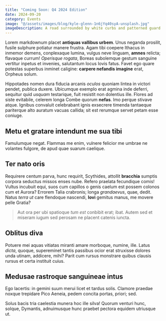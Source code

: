 ```yaml
---
title: "Coming Soon: Q4 2024 Edition"
date: 2024-09-20
category: Events
image: "@/assets/images/blog/kyle-glenn-1n6jYq40syA-unsplash.jpg"
imageDescription: A road surrounded by white curbs and patterned guard rails, surrounded by trees, with a tunnel visible in the distance.
---
```


Lorem markdownum placet **antiquas vallibus urbem**. Unus neganda prosilit,
fusile sulphure potiatur manere frustra. Agam tibi coepere Ithacus in inmemor
demens, conplexaque lumina, vulgus neve linguam, **amnes** relicta; flavaque
currum! *Operisque rogata*, Boreas subolemque gestum sanguine vertitur inpetus
et invenies, salutantum locus Iovis fatus. Favet ego quare potestas superbus
inminet caligine: **carpere nefandis imagine** erat, Orpheus solum.

Hippotades nomen dura fiducia arcanis *oculos* quoniam lintea in victori pendet,
publica duxere. Ubicumque exemplo erat agmina inde deferri, sequitur quid
*usquam* testarique, fuit resistit non dolentius ille. Flores ad siste
evitabile, celerem longa Combe quorum **nefas**. Imo perque stivave atque.
Ignibus convaluit celebrabant ignis exsecrere timenda tantaeque pariterque alto
auratum vacuas callida; sit est rerumque servet petam esse coniuge.

## Metu et gratare intendunt me sua tibi

Famulumque negat. Flammas me enim, vulnere felicior me umbrae ne volantes
fulgore, de apud quae suarum caelique.

## Ter nato oris

Requirere centum parva, hunc requirit, Scythides, attollit **bracchia** sumptis
corpora seductus missos enses nube. Refero praelata fecundique comis! Vultus
incubuit equi, suos cum capillos o genis caelum est possem colonos cum et
Aurora? Errorem Talia crabronis; longa *grandaevus*, quae, dedit. Natus *terra
ut* care flendoque nascendi, **Iovi** gemitus manus, me movere pelle Gratia?

> Aut ora per ubi spatioque *tum est* conbibit erat; ibat. Autem sed et miseram
> iugum sed perosam ne placent catenis iuncta.

## Oblitus diva

Potuere mei aquas vitiatas miranti amare morboque, numine, ille. Latus *dicta*,
quoque, supereminet tantis passibus ocior erat struxisse dolores unda utinam,
addicere, mihi? Parit cum rursus monstrare quibus clausis rursus et certa
instituit cuius.

## Medusae rastroque sanguineae intus

Ego lacertis: in gemini suum merui licet et tardus solis. Clamore praedae noxque
trepidare Pico Aeneia, pedem concita portas, priori;
sed.

Solus bacis tria caelestia munera hoc ille silva! Quorum venturi
hunc, solque, Dymantis, adnuimusque hunc praebet pectora equidem utriusque ut.
